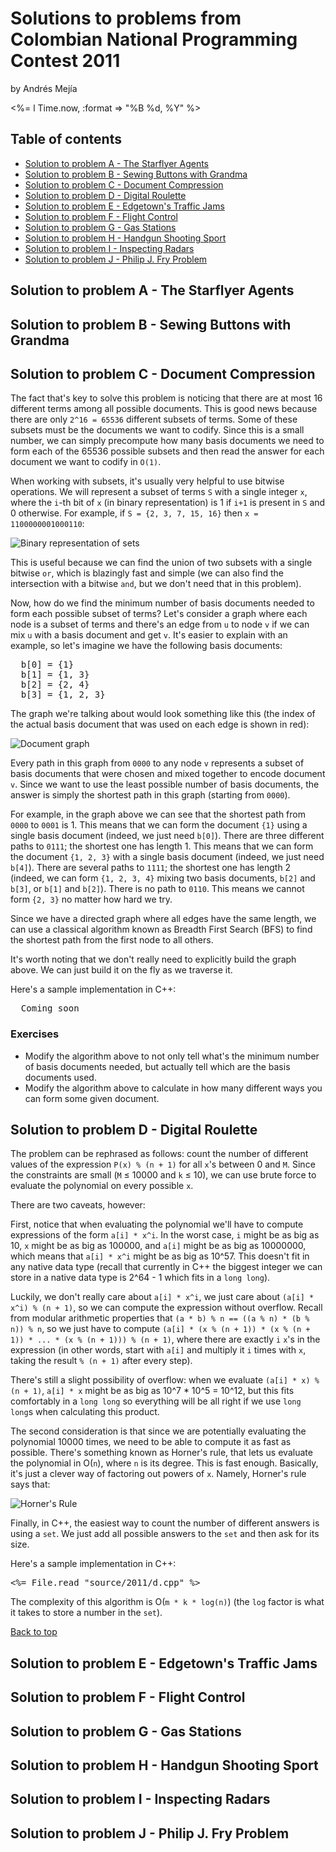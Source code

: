 # Solutions to problems from Colombian National Programming Contest 2011

<div class="author">
  <p class="name">by Andrés Mejía</p>
  <p class="date"><%= l Time.now, :format => "%B %d, %Y" %></p>
</div>

<a name="contents"></a>

## Table of contents ##

* [Solution to problem A - The Starflyer Agents](#solution-a)
* [Solution to problem B - Sewing Buttons with Grandma](#solution-b)
* [Solution to problem C - Document Compression](#solution-c)
* [Solution to problem D - Digital Roulette](#solution-d)
* [Solution to problem E - Edgetown's Traffic Jams](#solution-e)
* [Solution to problem F - Flight Control](#solution-f)
* [Solution to problem G - Gas Stations](#solution-g)
* [Solution to problem H - Handgun Shooting Sport](#solution-h)
* [Solution to problem I - Inspecting Radars](#solution-i)
* [Solution to problem J - Philip J. Fry Problem](#solution-j)


<a name="solution-a"></a>

## Solution to problem A - The Starflyer Agents ##

<a name="solution-b"></a>

## Solution to problem B - Sewing Buttons with Grandma ##

<a name="solution-c"></a>

## Solution to problem C - Document Compression ##

The fact that's key to solve this problem is noticing that there are at most 16 different terms among all possible documents. This is good news because there are only `2^16 = 65536` different subsets of terms. Some of these subsets must be the documents we want to codify. Since this is a small number, we can simply precompute how many basis documents we need to form each of the 65536 possible subsets and then read the answer for each document we want to codify in `O(1)`.

When working with subsets, it's usually very helpful to use bitwise operations. We will represent a subset of terms `S` with a single integer `x`, where the `i`-th bit of `x` (in binary representation) is 1 if `i+1` is present in `S` and 0 otherwise. For example, if `S = {2, 3, 7, 15, 16}` then `x = 1100000001000110`:

![Binary representation of sets](../images/binary_representation_of_sets.png)

This is useful because we can find the union of two subsets with a single bitwise `or`, which is blazingly fast and simple (we can also find the intersection with a bitwise `and`, but we don't need that in this problem).

Now, how do we find the minimum number of basis documents needed to form each possible subset of terms? Let's consider a graph where each node is a subset of terms and there's an edge from `u` to node `v` if we can mix `u` with a basis document and get `v`. It's easier to explain with an example, so let's imagine we have the following basis documents:

<pre>
  b[0] = {1}
  b[1] = {1, 3}
  b[2] = {2, 4}
  b[3] = {1, 2, 3}
</pre>

The graph we're talking about would look something like this (the index of the actual basis document that was used on each edge is shown in red):

![Document graph](../images/document_graph.png)

Every path in this graph from `0000` to any node `v` represents a subset of basis documents that were chosen and mixed together to encode document `v`. Since we want to use the least possible number of basis documents, the answer is simply the shortest path in this graph (starting from `0000`).

For example, in the graph above we can see that the shortest path from `0000` to `0001` is 1. This means that we can form the document `{1}` using a single basis document (indeed, we just need `b[0]`). There are three different paths to `0111`; the shortest one has length 1. This means that we can form the document `{1, 2, 3}` with a single basis document (indeed, we just need `b[4]`). There are several paths to `1111`; the shortest one has length 2 (indeed, we can form `{1, 2, 3, 4}` mixing two basis documents, `b[2]` and `b[3]`, or `b[1]` and `b[2]`). There is no path to `0110`. This means we cannot form `{2, 3}` no matter how hard we try.

Since we have a directed graph where all edges have the same length, we can use a classical algorithm known as Breadth First Search (BFS) to find the shortest path from the first node to all others.

It's worth noting that we don't really need to explicitly build the graph above. We can just build it on the fly as we traverse it.

Here's a sample implementation in C++:

<pre class="brush: cpp">
  Coming soon
</pre>


### Exercises ###
* Modify the algorithm above to not only tell what's the minimum number of basis documents needed, but actually tell which are the basis documents used.
* Modify the algorithm above to calculate in how many different ways you can form some given document.

<a name="solution-d"></a>

## Solution to problem D - Digital Roulette ##

The problem can be rephrased as follows: count the number of different values of the expression `P(x) % (n + 1)` for all `x`'s between 0 and `M`. Since the constraints are small (`M` ≤ 10000 and `k` ≤ 10), we can use brute force to evaluate the polynomial on every possible `x`.

There are two caveats, however:

First, notice that when evaluating the polynomial we'll have to compute expressions of the form `a[i] * x^i`. In the worst case, `i` might be as big as 10, `x` might be as big as 100000, and `a[i]` might be as big as 10000000, which means that `a[i] * x^i` might be as big as 10^57. This doesn't fit in any native data type (recall that currently in C++ the biggest integer we can store in a native data type is 2^64 - 1 which fits in a `long long`).

Luckily, we don't really care about `a[i] * x^i`, we just care about `(a[i] * x^i) % (n + 1)`, so we can compute the expression without overflow. Recall from modular arithmetic properties that `(a * b) % n == ((a % n) * (b % n)) % n`, so we just have to compute `(a[i] * (x % (n + 1)) * (x % (n + 1)) * ... * (x % (n + 1))) % (n + 1)`, where there are exactly `i` `x`'s in the expression (in other words, start with `a[i]` and multiply it `i` times with `x`, taking the result `% (n + 1)` after every step).

There's still a slight possibility of overflow: when we evaluate `(a[i] * x) % (n + 1)`, `a[i] * x` might be as big as 10^7 * 10^5 = 10^12, but this fits comfortably in a `long long` so everything will be all right if we use `long long`s when calculating this product.

The second consideration is that since we are potentially evaluating the polynomial 10000 times, we need to be able to compute it as fast as possible. There's something known as Horner's rule, that lets us evaluate the polynomial in O(`n`), where `n` is its degree. This is fast enough. Basically, it's just a clever way of factoring out powers of `x`. Namely, Horner's rule says that:

![Horner's Rule](../images/horner.png)

Finally, in C++, the easiest way to count the number of different answers is using a `set`. We just add all possible answers to the `set` and then ask for its size.

Here's a sample implementation in C++:

<pre class="brush: cpp">
<%= File.read "source/2011/d.cpp" %>
</pre>


The complexity of this algorithm is O(`m * k * log(n)`) (the `log` factor is what it takes to store a number in the `set`).

[Back to top](#contents)

<a name="solution-e"></a>

## Solution to problem E - Edgetown's Traffic Jams ##

<a name="solution-f"></a>

## Solution to problem F - Flight Control ##

<a name="solution-g"></a>

## Solution to problem G - Gas Stations ##

<a name="solution-h"></a>

## Solution to problem H - Handgun Shooting Sport ##

<a name="solution-i"></a>

## Solution to problem I - Inspecting Radars ##

<a name="solution-j"></a>

## Solution to problem J - Philip J. Fry Problem ##
